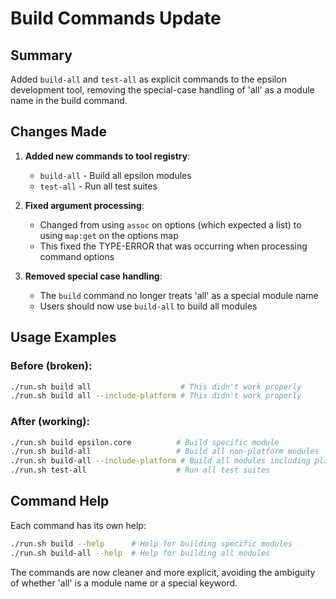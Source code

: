 # Build Commands Update

## Summary

Added `build-all` and `test-all` as explicit commands to the epsilon development tool, removing the special-case handling of 'all' as a module name in the build command.

## Changes Made

1. **Added new commands to tool registry**:
   - `build-all` - Build all epsilon modules
   - `test-all` - Run all test suites

2. **Fixed argument processing**:
   - Changed from using `assoc` on options (which expected a list) to using `map:get` on the options map
   - This fixed the TYPE-ERROR that was occurring when processing command options

3. **Removed special case handling**:
   - The `build` command no longer treats 'all' as a special module name
   - Users should now use `build-all` to build all modules

## Usage Examples

### Before (broken):
```bash
./run.sh build all                    # This didn't work properly
./run.sh build all --include-platform # This didn't work properly
```

### After (working):
```bash
./run.sh build epsilon.core          # Build specific module
./run.sh build-all                   # Build all non-platform modules
./run.sh build-all --include-platform # Build all modules including platform-specific
./run.sh test-all                    # Run all test suites
```

## Command Help

Each command has its own help:
```bash
./run.sh build --help      # Help for building specific modules
./run.sh build-all --help  # Help for building all modules
```

The commands are now cleaner and more explicit, avoiding the ambiguity of whether 'all' is a module name or a special keyword.